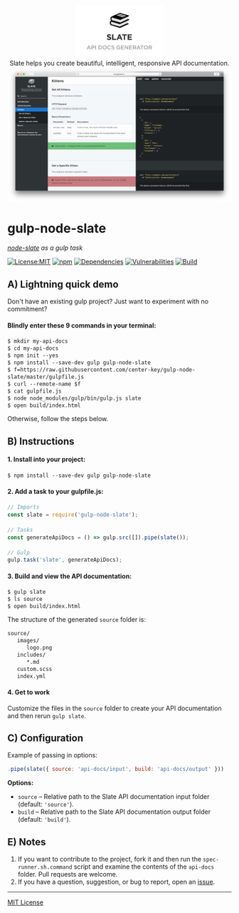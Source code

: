 <p align=center>
   <img src=https://raw.githubusercontent.com/lord/img/master/logo-slate.png width=200 alt=logo><br>
   Slate helps you create beautiful, intelligent, responsive API documentation.<br>
   <img src=https://raw.githubusercontent.com/lord/img/master/screenshot-slate.png width=700 alt=screenshot>
</p>

# gulp-node-slate
*[node-slate](https://github.com/center-key/node-slate) as a gulp task*

[![License:MIT](https://img.shields.io/badge/License-MIT-blue.svg)](https://github.com/center-key/gulp-node-slate/blob/master/LICENSE.txt)
[![npm](https://img.shields.io/npm/v/gulp-node-slate.svg)](https://www.npmjs.com/package/gulp-node-slate)
[![Dependencies](https://david-dm.org/center-key/gulp-node-slate/status.svg)](https://david-dm.org/center-key/gulp-node-slate)
[![Vulnerabilities](https://snyk.io/test/github/center-key/gulp-node-slate/badge.svg)](https://snyk.io/test/github/center-key/gulp-node-slate)
[![Build](https://travis-ci.org/center-key/gulp-node-slate.svg)](https://travis-ci.org/center-key/gulp-node-slate)

## A) Lightning quick demo
Don't have an existing gulp project?  Just want to experiment with no commitment?
#### Blindly enter these 9 commands in your terminal:
```shell
$ mkdir my-api-docs
$ cd my-api-docs
$ npm init --yes
$ npm install --save-dev gulp gulp-node-slate
$ f=https://raw.githubusercontent.com/center-key/gulp-node-slate/master/gulpfile.js
$ curl --remote-name $f
$ cat gulpfile.js
$ node node_modules/gulp/bin/gulp.js slate
$ open build/index.html
```
<!--
mkdir my-api-docs
cd my-api-docs
npm init --yes
npm install --save-dev gulp gulp-node-slate
f=https://raw.githubusercontent.com/center-key/gulp-node-slate/master/gulpfile.js
curl --remote-name $f
cat gulpfile.js
node node_modules/gulp/bin/gulp.js slate
-->
Otherwise, follow the steps below.

## B) Instructions
#### 1. Install into your project:
```shell
$ npm install --save-dev gulp gulp-node-slate
```
#### 2. Add a task to your **gulpfile.js**:
```javascript
// Imports
const slate = require('gulp-node-slate');

// Tasks
const generateApiDocs = () => gulp.src([]).pipe(slate());

// Gulp
gulp.task('slate', generateApiDocs);
```
#### 3. Build and view the API documentation:
```shell
$ gulp slate
$ ls source
$ open build/index.html
```
The structure of the generated `source` folder is:
```
source/
   images/
      logo.png
   includes/
      *.md
   custom.scss
   index.yml
```
#### 4. Get to work
Customize the files in the `source` folder to create your API documentation
and then rerun `gulp slate`.

## C) Configuration
Example of passing in options:
```javascript
.pipe(slate({ source: 'api-docs/input', build: 'api-docs/output' }))
```
**Options:**
* `source` &ndash; Relative path to the Slate API documentation input folder (default: `'source'`).
* `build` &ndash; Relative path to the Slate API documentation output folder (default: `'build'`).

## E) Notes
1. If you want to contribute to the project, fork it and then run the `spec-runner.sh.command`
script and examine the contents of the `api-docs` folder.  Pull requests are welcome.
1. If you have a question, suggestion, or bug to report, open an
[issue](https://github.com/center-key/gulp-node-slate/issues).

---
[MIT License](LICENSE.txt)
